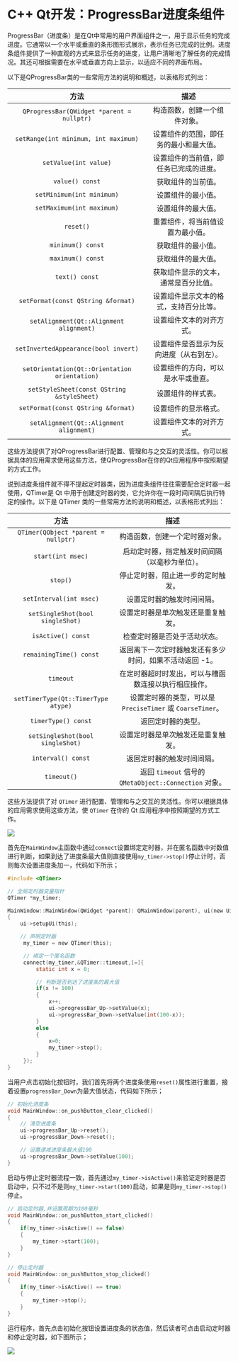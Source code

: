 # C++ Qt开发：ProgressBar进度条组件

ProgressBar（进度条）是在Qt中常用的用户界面组件之一，用于显示任务的完成进度。它通常以一个水平或垂直的条形图形式展示，表示任务已完成的比例。进度条组件提供了一种直观的方式来显示任务的进度，让用户清晰地了解任务的完成情况。其还可根据需要在水平或垂直方向上显示，以适应不同的界面布局。



以下是QProgressBar类的一些常用方法的说明和概述，以表格形式列出：



|                   **方法**                    |                 **描述**                 |
| :-------------------------------------------: | :--------------------------------------: |
|   `QProgressBar(QWidget *parent = nullptr)`   |       构造函数，创建一个组件对象。       |
|     `setRange(int minimum, int maximum)`      |  设置组件的范围，即任务的最小和最大值。  |
|             `setValue(int value)`             |  设置组件的当前值，即任务已完成的进度。  |
|                `value() const`                |            获取组件的当前值。            |
|           `setMinimum(int minimum)`           |            设置组件的最小值。            |
|           `setMaximum(int maximum)`           |            设置组件的最大值。            |
|                   `reset()`                   |     重置组件，将当前值设置为最小值。     |
|               `minimum() const`               |            获取组件的最小值。            |
|               `maximum() const`               |            获取组件的最大值。            |
|                `text() const`                 |   获取组件显示的文本，通常是百分比值。   |
|      `setFormat(const QString &format)`       |  设置组件显示文本的格式，支持百分比等。  |
|    `setAlignment(Qt::Alignment alignment)`    |         设置组件文本的对齐方式。         |
|     `setInvertedAppearance(bool invert)`      | 设置组件是否显示为反向进度（从右到左）。 |
| `setOrientation(Qt::Orientation orientation)` |    设置组件的方向，可以是水平或垂直。    |
|  `setStyleSheet(const QString &styleSheet)`   |            设置组件的样式表。            |
|      `setFormat(const QString &format)`       |           设置组件的显示格式。           |
|    `setAlignment(Qt::Alignment alignment)`    |         设置组件文本的对齐方式。         |

这些方法提供了对QProgressBar进行配置、管理和与之交互的灵活性。你可以根据具体的应用需求使用这些方法，使QProgressBar在你的Qt应用程序中按照期望的方式工作。



说到进度条组件就不得不提起定时器类，因为进度条组件往往需要配合定时器一起使用，QTimer是 Qt 中用于创建定时器的类，它允许你在一段时间间隔后执行特定的操作。以下是 QTimer 类的一些常用方法的说明和概述，以表格形式列出：



|              **方法**               |                          **描述**                          |
| :---------------------------------: | :--------------------------------------------------------: |
| `QTimer(QObject *parent = nullptr)` |               构造函数，创建一个定时器对象。               |
|          `start(int msec)`          |       启动定时器，指定触发时间间隔（以毫秒为单位）。       |
|              `stop()`               |             停止定时器，阻止进一步的定时触发。             |
|       `setInterval(int msec)`       |                 设置定时器的触发时间间隔。                 |
|  `setSingleShot(bool singleShot)`   |             设置定时器是单次触发还是重复触发。             |
|         `isActive() const`          |                检查定时器是否处于活动状态。                |
|       `remainingTime() const`       |  返回离下一次定时器触发还有多少时间，如果不活动返回 -1。   |
|              `timeout`              |    在定时器超时时发出，可以与槽函数连接以执行相应操作。    |
| `setTimerType(Qt::TimerType atype)` | 设置定时器的类型，可以是 `PreciseTimer` 或 `CoarseTimer`。 |
|         `timerType() const`         |                     返回定时器的类型。                     |
|  `setSingleShot(bool singleShot)`   |             设置定时器是单次触发还是重复触发。             |
|         `interval() const`          |                 返回定时器的触发时间间隔。                 |
|             `timeout()`             |   返回 `timeout` 信号的 `QMetaObject::Connection` 对象。   |

这些方法提供了对 `QTimer` 进行配置、管理和与之交互的灵活性。你可以根据具体的应用需求使用这些方法，使 `QTimer` 在你的 Qt 应用程序中按照期望的方式工作。



![](https://blogwnx-bucket.oss-cn-beijing.aliyuncs.com/img/image-20240401205745674.png)





首先在`MainWindow`主函数中通过`connect`设置绑定定时器，并在匿名函数中对数值进行判断，如果到达了进度条最大值则直接使用`my_timer->stop()`停止计时，否则每次设置进度条加一，代码如下所示；

```c
#include <QTimer>

// 全局定时器变量指针
QTimer *my_timer;

MainWindow::MainWindow(QWidget *parent): QMainWindow(parent), ui(new Ui::MainWindow)
{
    ui->setupUi(this);

    // 声明定时器
     my_timer = new QTimer(this);

     // 绑定一个匿名函数
     connect(my_timer,&QTimer::timeout,[=]{
         static int x = 0;

         // 判断是否到达了进度条的最大值
         if(x != 100)
         {
             x++;
             ui->progressBar_Up->setValue(x);
             ui->progressBar_Down->setValue(int(100-x));
         }
         else
         {
             x=0;
             my_timer->stop();
         }
     });
}

```

当用户点击初始化按钮时，我们首先将两个进度条使用`reset()`属性进行重置，接着设置`progressBar_Down`为最大值状态，代码如下所示；

```c
// 初始化进度条
void MainWindow::on_pushButton_clear_clicked()
{
    // 清空进度条
    ui->progressBar_Up->reset();
    ui->progressBar_Down->reset();

    // 设置递减进度条最大值100
    ui->progressBar_Down->setValue(100);
}

```

启动与停止定时器流程一致，首先通过`my_timer->isActive()`来验证定时器是否启动中，只不过不是则`my_timer->start(100)`启动，如果是则`my_timer->stop()`停止。

```c
// 启动定时器,并设置周期为100毫秒
void MainWindow::on_pushButton_start_clicked()
{
    if(my_timer->isActive() == false)
    {
        my_timer->start(100);
    }
}

// 停止定时器
void MainWindow::on_pushButton_stop_clicked()
{
    if(my_timer->isActive() == true)
    {
        my_timer->stop();
    }
}

```

运行程序，首先点击初始化按钮设置进度条的状态值，然后读者可点击启动定时器和停止定时器，如下图所示；





![](https://blogwnx-bucket.oss-cn-beijing.aliyuncs.com/img/image-20240401210047194-17119764482312.png)

